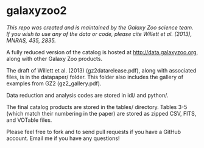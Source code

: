 galaxyzoo2
==========

*This repo was created and is maintained by the Galaxy Zoo science team. If you wish to use any of the data or code, please cite Willett et al. (2013), MNRAS, 435, 2835.*

A fully reduced version of the catalog is hosted at http://data.galaxyzoo.org, along with other Galaxy Zoo products.

The draft of Willett et al. (2013) (gz2datarelease.pdf), along with associated files, is in the datapaper/ folder. This folder also includes the gallery of examples from GZ2 (gz2\_gallery.pdf). 

Data reduction and analysis codes are stored in idl/ and python/.

The final catalog products are stored in the tables/ directory. Tables 3-5 (which match their numbering in the paper) are stored as zipped CSV, FITS, and VOTable files. 

Please feel free to fork and to send pull requests if you have a GitHub account. Email me if you have any questions!
